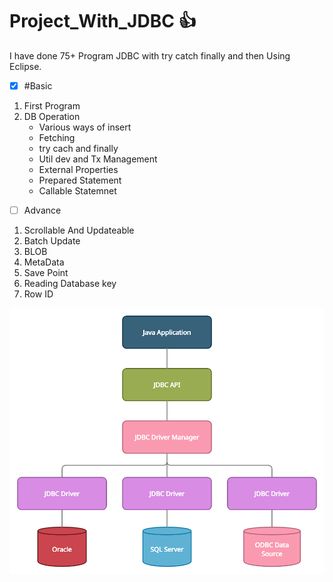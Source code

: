 
# Project_With_JDBC :+1:
I have done 75+ Program JDBC with try catch finally and then Using Eclipse.

- [x] #Basic 

1. First Program
2. DB Operation
   - Various ways of insert
   - Fetching
   - try cach and finally
   - Util dev and Tx Management
   - External Properties
   - Prepared Statement
   - Callable Statemnet

- [ ] Advance

1. Scrollable And Updateable
2. Batch Update
3. BLOB
4. MetaData
5. Save Point
6. Reading Database key
7. Row ID

![akash](akash.png.png)
